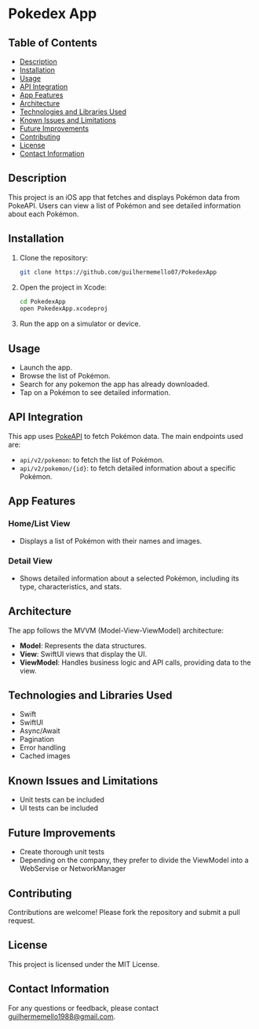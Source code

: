# Pokedex App

## Table of Contents
- [Description](#description)
- [Installation](#installation)
- [Usage](#usage)
- [API Integration](#api-integration)
- [App Features](#app-features)
- [Architecture](#architecture)
- [Technologies and Libraries Used](#technologies-and-libraries-used)
- [Known Issues and Limitations](#known-issues-and-limitations)
- [Future Improvements](#future-improvements)
- [Contributing](#contributing)
- [License](#license)
- [Contact Information](#contact-information)

## Description
This project is an iOS app that fetches and displays Pokémon data from PokeAPI. Users can view a list of Pokémon and see detailed information about each Pokémon.

## Installation
1. Clone the repository:
    ```bash
    git clone https://github.com/guilhermemello07/PokedexApp
    ```
2. Open the project in Xcode:
    ```bash
    cd PokedexApp
    open PokedexApp.xcodeproj
    ```
3. Run the app on a simulator or device.

## Usage
- Launch the app.
- Browse the list of Pokémon.
- Search for any pokemon the app has already downloaded.
- Tap on a Pokémon to see detailed information.

## API Integration
This app uses [PokeAPI](https://pokeapi.co/) to fetch Pokémon data. The main endpoints used are:
- `api/v2/pokemon`: to fetch the list of Pokémon.
- `api/v2/pokemon/{id}`: to fetch detailed information about a specific Pokémon.

## App Features
### Home/List View
- Displays a list of Pokémon with their names and images.

### Detail View
- Shows detailed information about a selected Pokémon, including its type, characteristics, and stats.

## Architecture
The app follows the MVVM (Model-View-ViewModel) architecture:
- **Model**: Represents the data structures.
- **View**: SwiftUI views that display the UI.
- **ViewModel**: Handles business logic and API calls, providing data to the view.

## Technologies and Libraries Used
- Swift
- SwiftUI
- Async/Await
- Pagination
- Error handling
- Cached images

## Known Issues and Limitations
- Unit tests can be included
- UI tests can be included

## Future Improvements
- Create thorough unit tests
- Depending on the company, they prefer to divide the ViewModel into a WebServise or NetworkManager

## Contributing
Contributions are welcome! Please fork the repository and submit a pull request.

## License
This project is licensed under the MIT License.

## Contact Information
For any questions or feedback, please contact [guilhermemello1988@gmail.com](mailto:guilhermemello1988@gmail.com).
